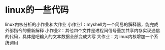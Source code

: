 # linux的一些代码
linux内核分析的小作业和大作业
小作业1：myshell为一个简易的解释器，能完成外部指令的重新解释
小作业2：其他四个文件是进程间信号量加共享内存实现通信的代码，具体是吧输入的文本数据全部变成大写
大作业：为linux内核增加一个系统调用
